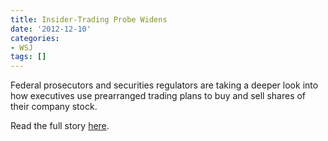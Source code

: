```yaml
---
title: Insider-Trading Probe Widens
date: '2012-12-10'
categories:
- WSJ
tags: []
---
```

Federal prosecutors and securities regulators are taking a deeper look into how executives use prearranged trading plans to buy and sell shares of their company stock.

Read the full story [here](http://wsj.com/article/SB10001424127887323339704578171703191880378.html).